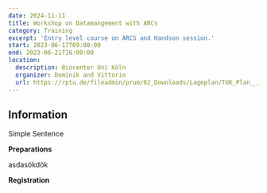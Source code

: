 ```yaml
---
date: 2024-11-11
title: Workshop on Datamangement with ARCs
category: Training
excerpt: 'Entry level course on ARCS and Handson session.'
start: 2023-06-17T09:00:00
end: 2023-06-21T16:00:00
location: 
  description: Biocenter Uni Köln
  organizer: Dominik and Vittorio
  url: https://rptu.de/fileadmin/prum/02_Downloads/Lageplan/TUK_Plan__Juli_2021.pdf
---
```


## Information

Simple Sentence

**Preparations**

asdasökdök

**Registration**  
